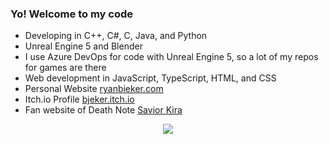### Yo! Welcome to my code
- Developing in C++, C#, C, Java, and Python
- Unreal Engine 5 and Blender
- I use Azure DevOps for code with Unreal Engine 5, so a lot of my repos for games are there
- Web development in JavaScript, TypeScript, HTML, and CSS
- Personal Website <a href="https://bjeker.github.io/ryan-bieker/" target="_blank">ryanbieker.com</a>
- Itch.io Profile <a href="https://bjeker.itch.io/" target="_blank">bjeker.itch.io</a>
- Fan website of Death Note <a href="https://bjeker.github.io/savior-kira/" target="_blank">Savior Kira</a>
<p align="center">
  <a href="https://skillicons.dev">
    <img src="https://skillicons.dev/icons?i=cpp,cs,c,java,py,js,ts,html,css,unreal,blender,git" />
  </a>
</p>
